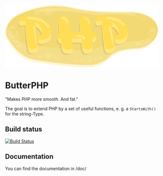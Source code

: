 ![logo](logo/logo.png)
# ButterPHP
"Makes PHP more smooth. And fat."

The goal is to extend PHP by a set of useful functions, e. g. a `StartsWith()` for the string-Type.

## Build status

[![Build Status](https://travis-ci.org/squarerootfury/BetterPHP.svg?branch=master)](https://travis-ci.org/squarerootfury/BetterPHP)

## Documentation

You can find the documentation in /doc/
